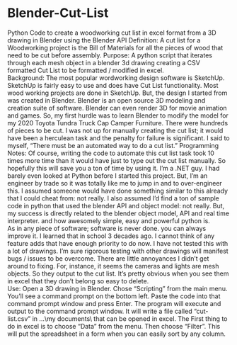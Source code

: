 # Blender-Cut-List
Python Code to create a woodworking cut list in excel format from a 3D drawing in Blender using the Blender API
Definition: A cut list for a Woodworking project is the Bill of Materials for all the pieces of wood that need to be cut before assembly. 
Purpose: A python script that iterates through each mesh object in a blender 3d drawing creating a CSV formatted Cut List to be formatted / modified in excel.   
Background: The most popular wordworking design software is SketchUp.  SketchUp is fairly easy to use and does have Cut List functionality.  Most wood working projects are done in SketchUp.  But, the design I started from was created in Blender.  Blender is an open source 3D modeling and creation suite of software.  Blender can even render 3D for movie animation and games.  So, my first hurdle was to learn Blender to modify the model for my 2020 Toyota Tundra Truck Cap Camper Furniture.  There were hundreds of pieces to be cut.  I was not up for manually creating the cut list; it would have been a herculean task and the penalty for failure is significant.  I said to myself, “There must be an automated way to do a cut list.”
Programming Notes: Of course, writing the code to automate this cut list task took 10 times more time than it would have just to type out the cut list manually.  So hopefully this will save you a ton of time by using it. I’m a .NET guy.  I had barely even looked at Python before I started this project.  But, I’m an engineer by trade so it was totally like me to jump in and to over-engineer this.  I assumed someone would have done something similar to this already that I could cheat from: not really.  I also assumed I’d find a ton of sample code in python that used the blender API and object model: not really.  But, my success is directly related to the blender object model, API and real time interpreter.  and how awesomely simple, easy and powerful python is.  
As in any piece of software; software is never done.  you can always improve it.  I learned that in school 3 decades ago.  I cannot think of any feature adds that have enough priority to do now.  I have not tested this with a lot of drawings.  I’m sure rigorous testing with other drawings will manifest bugs / issues to be overcome.  There are little annoyances I didn’t get around to fixing.  For, instance, it seems the cameras and lights are mesh objects.  So they output to the cut list.  It’s pretty obvious when you see them in excel that they don’t belong so easy to delete.  
Use: Open a 3D drawing in Blender.  Chose “Scripting” from the main menu.  You’ll see a command prompt on the bottom left.  Paste the code into that command prompt window and press Enter.  The program will execute and output to the command prompt window.  It will write a file called “cut-list.csv” in …\my documents\ that can be opened in excel.  The First thing to do in excel is to choose “Data” from the menu.   Then choose “Filter”.  This will put the spreadsheet in a form when you can easily sort by any column.

